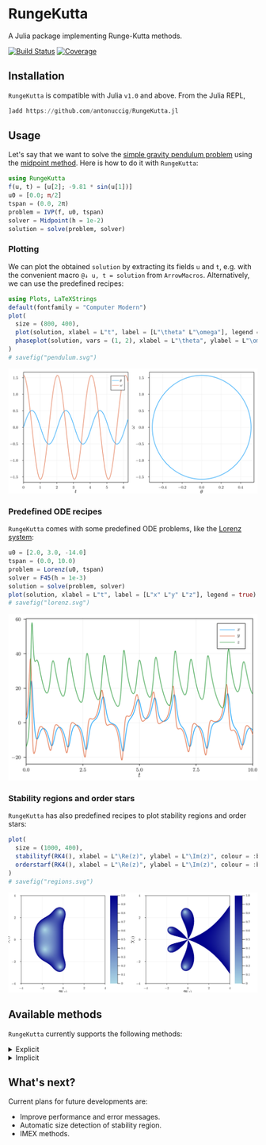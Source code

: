 # RungeKutta

A Julia package implementing Runge-Kutta methods.

[![Build Status](https://github.com/antonuccig/RungeKutta.jl/workflows/CI/badge.svg)](https://github.com/antonuccig/RungeKutta.jl/actions)
[![Coverage](https://codecov.io/gh/antonuccig/RungeKutta.jl/branch/master/graph/badge.svg)](https://codecov.io/gh/antonuccig/RungeKutta.jl)

## Installation

`RungeKutta` is compatible with Julia `v1.0` and above. From the Julia REPL,
```julia
]add https://github.com/antonuccig/RungeKutta.jl
```

## Usage

Let's say that we want to solve the [simple gravity pendulum problem](https://en.wikipedia.org/wiki/Pendulum_(mathematics)#Simple_gravity_pendulum) using the [midpoint method](https://en.wikipedia.org/wiki/Midpoint_method). Here is how to do it with `RungeKutta`:

```julia
using RungeKutta
f(u, t) = [u[2]; -9.81 * sin(u[1])]
u0 = [0.0; π/2]
tspan = (0.0, 2π)
problem = IVP(f, u0, tspan)
solver = Midpoint(h = 1e-2)
solution = solve(problem, solver)
```

### Plotting

We can plot the obtained `solution` by extracting its fields `u` and `t`, e.g. with the convenient macro `@↓ u, t = solution` from `ArrowMacros`. Alternatively, we can use the predefined recipes:

```julia
using Plots, LaTeXStrings
default(fontfamily = "Computer Modern")
plot(
  size = (800, 400),
  plot(solution, xlabel = L"t", label = [L"\theta" L"\omega"], legend = true),
  phaseplot(solution, vars = (1, 2), xlabel = L"\theta", ylabel = L"\omega")
)
# savefig("pendulum.svg")
```

![svg](images/pendulum.svg)

### Predefined ODE recipes

`RungeKutta` comes with some predefined ODE problems, like the [Lorenz system](https://en.wikipedia.org/wiki/Lorenz_system):

```julia
u0 = [2.0, 3.0, -14.0]
tspan = (0.0, 10.0)
problem = Lorenz(u0, tspan)
solver = F45(h = 1e-3)
solution = solve(problem, solver)
plot(solution, xlabel = L"t", label = [L"x" L"y" L"z"], legend = true)
# savefig("lorenz.svg")
```

![svg](images/lorenz.svg)

### Stability regions and order stars

`RungeKutta` has also predefined recipes to plot stability regions and order stars:

```julia
plot(
  size = (1000, 400),
  stabilityf(RK4(), xlabel = L"\Re(z)", ylabel = L"\Im(z)", colour = :blues),
  orderstarf(RK4(), xlabel = L"\Re(z)", ylabel = L"\Im(z)", colour = :blues)
)
# savefig("regions.svg")
```

![svg](images/regions.svg)

## Available methods

`RungeKutta` currently supports the following methods:

<!-- explicit (`Euler`/`ExplicitEuler`, `Midpoint`/`ExplicitMidpoint`, `Heun2`, `Ralston2`, `Heun3`, `Kutta3`, `Ralston3`, `SSPRK3`, `RK4`, `Rule38`, `HeunEuler`, `Fehlberg45`/`F45`, `DormandPrince54`/`DP54`, `Verner65`/`V65`) and implicit methods (`BackwardEuler`/`ImplicitEuler`, `ImplicitMidpoint`, `CrankNicolson`, `SDIRK3`, `GaussLegendre4`/`GL4`, `GaussLegendre6`/`GL6`, `LobattoIIIA4`, `LobattoIIIB2`, `LobattoIIIB4`, `LobattoIIIC2`, `LobattoIIIC4`, `RadauIA3`, `RadauIA5`, `RadauIIA3`, `RadauIIA5`). -->

<details><summary>Explicit</summary>

- `Euler`/`ExplicitEuler`
- `Midpoint`/`ExplicitMidpoint`
- `Heun2`
- `Ralston2`
- `Heun3`
- `Kutta3`
- `Ralston3`
- `SSPRK3`
- `RK4`
- `Rule38`
- `HeunEuler`
- `Fehlberg45`/`F45`
- `DormandPrince54`/`DP54`
- `Verner65`/`V65`

</details>

<details><summary>Implicit</summary>

- `BackwardEuler`/`ImplicitEuler`
- `ImplicitMidpoint`
- `CrankNicolson`
- `SDIRK3`
- `GaussLegendre4`/`GL4`
- `GaussLegendre6`/`GL6`
- `LobattoIIIA4`
- `LobattoIIIB2`
- `LobattoIIIB4`
- `LobattoIIIC2`
- `LobattoIIIC4`
- `RadauIA3`
- `RadauIA5`
- `RadauIIA3`
- `RadauIIA5`

</details>

## What's next?

Current plans for future developments are:
- Improve performance and error messages.
- Automatic size detection of stability region.
- IMEX methods.
